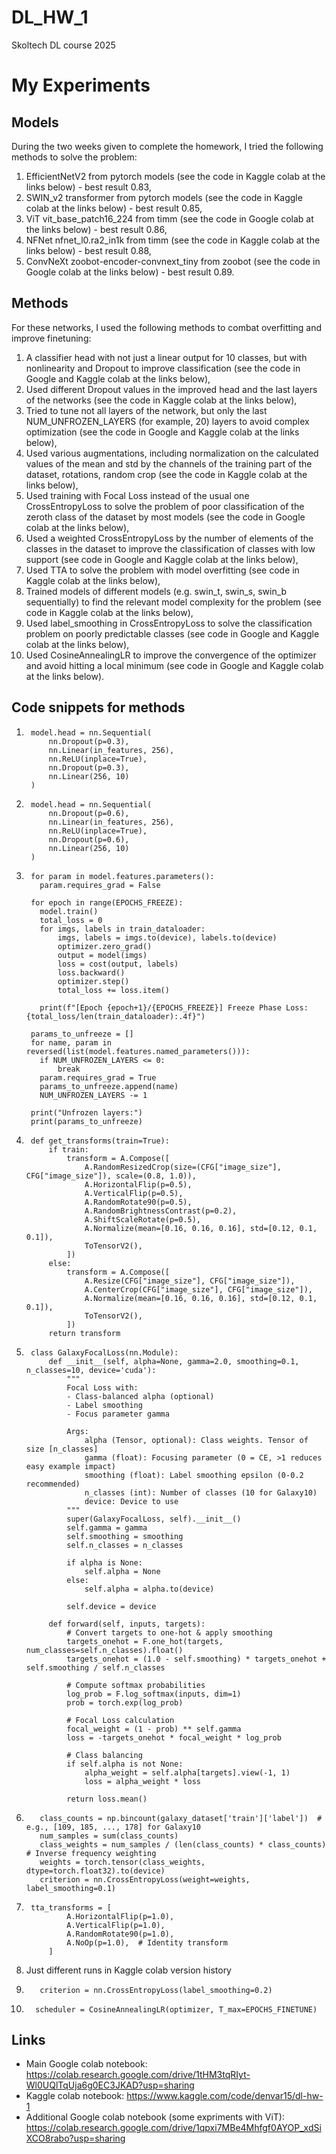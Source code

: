 # DL_HW_1
Skoltech DL course 2025


# My Experiments

## Models

During the two weeks given to complete the homework, I tried the following methods to solve the problem:

1.   EfficientNetV2 from pytorch models (see the code in Kaggle colab at the links below) - best result 0.83,
2.   SWIN_v2 transformer from pytorch models (see the code in Kaggle colab at the links below) - best result 0.85,
3.   ViT vit_base_patch16_224 from timm (see the code in Google colab at the links below) - best result 0.86,
4.   NFNet nfnet_l0.ra2_in1k from timm (see the code in Kaggle colab at the links below) - best result 0.88,
5.   ConvNeXt zoobot-encoder-convnext_tiny from zoobot (see the code in Google colab at the links below) - best result 0.89.

## Methods

For these networks, I used the following methods to combat overfitting and improve finetuning:



1.   A classifier head with not just a linear output for 10 classes, but with nonlinearity and Dropout to improve classification (see the code in Google and Kaggle colab at the links below),
2.   Used different Dropout values ​​in the improved head and the last layers of the networks (see the code in Kaggle colab at the links below),
3.   Tried to tune not all layers of the network, but only the last NUM_UNFROZEN_LAYERS (for example, 20) layers to avoid complex optimization (see the code in Google and Kaggle colab at the links below),
4.   Used various augmentations, including normalization on the calculated values ​​of the mean and std by the channels of the training part of the dataset, rotations, random crop (see the code in Kaggle colab at the links below),
5.   Used training with Focal Loss instead of the usual one CrossEntropyLoss to solve the problem of poor classification of the zeroth class of the dataset by most models (see the code in Google colab at the links below),
6.   Used a weighted CrossEntropyLoss by the number of elements of the classes in the dataset to improve the classification of classes with low support (see code in Google and Kaggle colab at the links below),
7.   Used TTA to solve the problem with model overfitting (see code in Kaggle colab at the links below),
8.   Trained models of different models (e.g. swin_t, swin_s, swin_b sequentially) to find the relevant model complexity for the problem (see code in Kaggle colab at the links below),
9.   Used label_smoothing in CrossEntropyLoss to solve the classification problem on poorly predictable classes (see code in Google and Kaggle colab at the links below),
10.  Used CosineAnnealingLR to improve the convergence of the optimizer and avoid hitting a local minimum (see code in Google and Kaggle colab at the links below).

## Code snippets for methods



1. 
        model.head = nn.Sequential(
            nn.Dropout(p=0.3),
            nn.Linear(in_features, 256),
            nn.ReLU(inplace=True),
            nn.Dropout(p=0.3),
            nn.Linear(256, 10)
        )
2.  
        model.head = nn.Sequential(
            nn.Dropout(p=0.6),
            nn.Linear(in_features, 256),
            nn.ReLU(inplace=True),
            nn.Dropout(p=0.6),
            nn.Linear(256, 10)
        )
3. 
        for param in model.features.parameters():
          param.requires_grad = False

        for epoch in range(EPOCHS_FREEZE):
          model.train()
          total_loss = 0
          for imgs, labels in train_dataloader:
              imgs, labels = imgs.to(device), labels.to(device)
              optimizer.zero_grad()
              output = model(imgs)
              loss = cost(output, labels)
              loss.backward()
              optimizer.step()
              total_loss += loss.item()

          print(f"[Epoch {epoch+1}/{EPOCHS_FREEZE}] Freeze Phase Loss: {total_loss/len(train_dataloader):.4f}")

        params_to_unfreeze = []
        for name, param in reversed(list(model.features.named_parameters())):
          if NUM_UNFROZEN_LAYERS <= 0:
              break
          param.requires_grad = True
          params_to_unfreeze.append(name)
          NUM_UNFROZEN_LAYERS -= 1

        print("Unfrozen layers:")
        print(params_to_unfreeze)
4.  
        def get_transforms(train=True):
            if train:
                transform = A.Compose([
                    A.RandomResizedCrop(size=(CFG["image_size"], CFG["image_size"]), scale=(0.8, 1.0)),
                    A.HorizontalFlip(p=0.5),
                    A.VerticalFlip(p=0.5),
                    A.RandomRotate90(p=0.5),
                    A.RandomBrightnessContrast(p=0.2),
                    A.ShiftScaleRotate(p=0.5),
                    A.Normalize(mean=[0.16, 0.16, 0.16], std=[0.12, 0.1, 0.1]),
                    ToTensorV2(),
                ])
            else:
                transform = A.Compose([
                    A.Resize(CFG["image_size"], CFG["image_size"]),
                    A.CenterCrop(CFG["image_size"], CFG["image_size"]),
                    A.Normalize(mean=[0.16, 0.16, 0.16], std=[0.12, 0.1, 0.1]),
                    ToTensorV2(),
                ])
            return transform
5.  
        class GalaxyFocalLoss(nn.Module):
            def __init__(self, alpha=None, gamma=2.0, smoothing=0.1, n_classes=10, device='cuda'):
                """
                Focal Loss with:
                - Class-balanced alpha (optional)
                - Label smoothing
                - Focus parameter gamma

                Args:
                    alpha (Tensor, optional): Class weights. Tensor of size [n_classes]
                    gamma (float): Focusing parameter (0 = CE, >1 reduces easy example impact)
                    smoothing (float): Label smoothing epsilon (0-0.2 recommended)
                    n_classes (int): Number of classes (10 for Galaxy10)
                    device: Device to use
                """
                super(GalaxyFocalLoss, self).__init__()
                self.gamma = gamma
                self.smoothing = smoothing
                self.n_classes = n_classes

                if alpha is None:
                    self.alpha = None
                else:
                    self.alpha = alpha.to(device)

                self.device = device

            def forward(self, inputs, targets):
                # Convert targets to one-hot & apply smoothing
                targets_onehot = F.one_hot(targets, num_classes=self.n_classes).float()
                targets_onehot = (1.0 - self.smoothing) * targets_onehot + self.smoothing / self.n_classes

                # Compute softmax probabilities
                log_prob = F.log_softmax(inputs, dim=1)
                prob = torch.exp(log_prob)

                # Focal Loss calculation
                focal_weight = (1 - prob) ** self.gamma
                loss = -targets_onehot * focal_weight * log_prob

                # Class balancing
                if self.alpha is not None:
                    alpha_weight = self.alpha[targets].view(-1, 1)
                    loss = alpha_weight * loss

                return loss.mean()   
6.  
          class_counts = np.bincount(galaxy_dataset['train']['label'])  # e.g., [109, 185, ..., 178] for Galaxy10
          num_samples = sum(class_counts)
          class_weights = num_samples / (len(class_counts) * class_counts)  # Inverse frequency weighting
          weights = torch.tensor(class_weights, dtype=torch.float32).to(device)
          criterion = nn.CrossEntropyLoss(weight=weights, label_smoothing=0.1)
7. 
        tta_transforms = [
                A.HorizontalFlip(p=1.0),
                A.VerticalFlip(p=1.0),
                A.RandomRotate90(p=1.0),
                A.NoOp(p=1.0),  # Identity transform
            ]
8.    Just different runs in Kaggle colab version history
9. 
          criterion = nn.CrossEntropyLoss(label_smoothing=0.2)
10.
          scheduler = CosineAnnealingLR(optimizer, T_max=EPOCHS_FINETUNE)


## Links



*   Main Google colab notebook: https://colab.research.google.com/drive/1tHM3tqRIyt-Wl0UQlTqUja6g0EC3JKAD?usp=sharing
*   Kaggle colab notebook: https://www.kaggle.com/code/denvar15/dl-hw-1
*   Additional Google colab notebook (some expriments with ViT): https://colab.research.google.com/drive/1qpxi7MBe4Mhfgf0AYOP_xdSiXCO8rabo?usp=sharing


